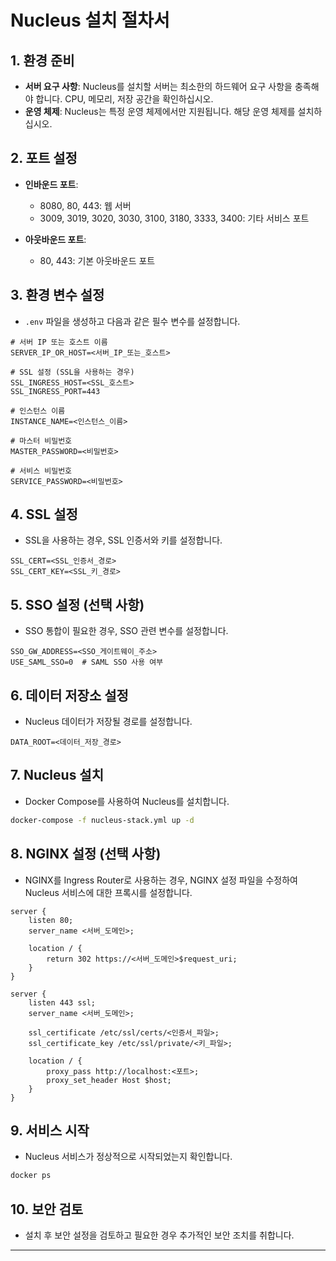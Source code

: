 

# Nucleus 설치 절차서

## 1. 환경 준비
- **서버 요구 사항**: Nucleus를 설치할 서버는 최소한의 하드웨어 요구 사항을 충족해야 합니다. CPU, 메모리, 저장 공간을 확인하십시오.
- **운영 체제**: Nucleus는 특정 운영 체제에서만 지원됩니다. 해당 운영 체제를 설치하십시오.

## 2. 포트 설정
- **인바운드 포트**:
  - 8080, 80, 443: 웹 서버
  - 3009, 3019, 3020, 3030, 3100, 3180, 3333, 3400: 기타 서비스 포트

- **아웃바운드 포트**:
  - 80, 443: 기본 아웃바운드 포트

## 3. 환경 변수 설정
- `.env` 파일을 생성하고 다음과 같은 필수 변수를 설정합니다.

```plaintext
# 서버 IP 또는 호스트 이름
SERVER_IP_OR_HOST=<서버_IP_또는_호스트>

# SSL 설정 (SSL을 사용하는 경우)
SSL_INGRESS_HOST=<SSL_호스트>
SSL_INGRESS_PORT=443

# 인스턴스 이름
INSTANCE_NAME=<인스턴스_이름>

# 마스터 비밀번호
MASTER_PASSWORD=<비밀번호>

# 서비스 비밀번호
SERVICE_PASSWORD=<비밀번호>
```

## 4. SSL 설정
- SSL을 사용하는 경우, SSL 인증서와 키를 설정합니다.
```plaintext
SSL_CERT=<SSL_인증서_경로>
SSL_CERT_KEY=<SSL_키_경로>
```

## 5. SSO 설정 (선택 사항)
- SSO 통합이 필요한 경우, SSO 관련 변수를 설정합니다.
```plaintext
SSO_GW_ADDRESS=<SSO_게이트웨이_주소>
USE_SAML_SSO=0  # SAML SSO 사용 여부
```

## 6. 데이터 저장소 설정
- Nucleus 데이터가 저장될 경로를 설정합니다.
```plaintext
DATA_ROOT=<데이터_저장_경로>
```

## 7. Nucleus 설치
- Docker Compose를 사용하여 Nucleus를 설치합니다.
```bash
docker-compose -f nucleus-stack.yml up -d
```

## 8. NGINX 설정 (선택 사항)
- NGINX를 Ingress Router로 사용하는 경우, NGINX 설정 파일을 수정하여 Nucleus 서비스에 대한 프록시를 설정합니다.

```nginx
server {
    listen 80;
    server_name <서버_도메인>;

    location / {
        return 302 https://<서버_도메인>$request_uri;
    }
}

server {
    listen 443 ssl;
    server_name <서버_도메인>;

    ssl_certificate /etc/ssl/certs/<인증서_파일>;
    ssl_certificate_key /etc/ssl/private/<키_파일>;

    location / {
        proxy_pass http://localhost:<포트>;
        proxy_set_header Host $host;
    }
}
```

## 9. 서비스 시작
- Nucleus 서비스가 정상적으로 시작되었는지 확인합니다.
```bash
docker ps
```

## 10. 보안 검토
- 설치 후 보안 설정을 검토하고 필요한 경우 추가적인 보안 조치를 취합니다.

---
